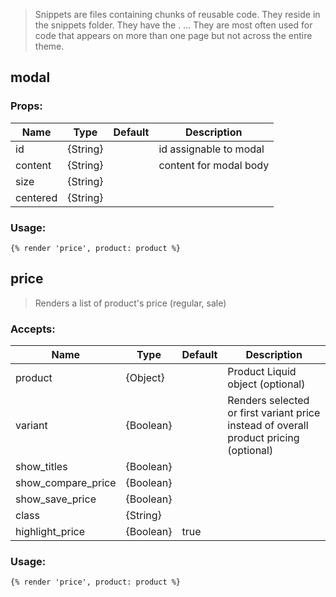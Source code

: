 >Snippets are files containing chunks of reusable code. They reside in the snippets folder. They have the . ... They are most often used for code that appears on more than one page but not across the entire theme.
## modal

### Props:
Name | Type | Default | Description
------------ | ------------- | ------------- | -------------
id | {String} | | id assignable to modal
content | {String} | | content for modal body
size | {String} | |
centered | {String} | |

### Usage:
    {% render 'price', product: product %}

## price
> Renders a list of product's price (regular, sale)

### Accepts:
Name | Type | Default | Description
------------ | ------------- | ------------- | -------------
product | {Object} | | Product Liquid object (optional)
variant | {Boolean} | | Renders selected or first variant price instead of overall product pricing (optional)
show_titles | {Boolean} |
show_compare_price | {Boolean} |
show_save_price | {Boolean} |
class | {String} |
highlight_price | {Boolean} | true

###  Usage:
    {% render 'price', product: product %}
